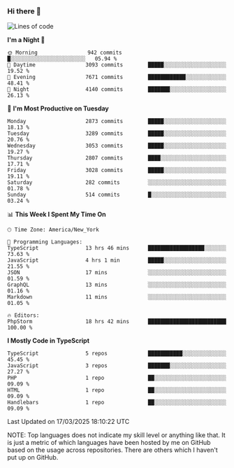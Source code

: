 ### Hi there 👋

<!--
**LynxJinxxy/LynxJinxxy** is a ✨ _special_ ✨ repository because its `README.md` (this file) appears on your GitHub profile.

Here are some ideas to get you started:

- 🔭 I’m currently working on ...
- 🌱 I’m currently learning ...
- 👯 I’m looking to collaborate on ...
- 🤔 I’m looking for help with ...
- 💬 Ask me about ...
- 📫 How to reach me: ...
- 😄 Pronouns: ...
- ⚡ Fun fact: ...
-->

<!--START_SECTION:waka-->
![Lines of code](https://img.shields.io/badge/From%20Hello%20World%20I%27ve%20Written-24.7%20million%20lines%20of%20code-blue)

**I'm a Night 🦉** 

```text
🌞 Morning                942 commits         █░░░░░░░░░░░░░░░░░░░░░░░░   05.94 % 
🌆 Daytime                3093 commits        █████░░░░░░░░░░░░░░░░░░░░   19.52 % 
🌃 Evening                7671 commits        ████████████░░░░░░░░░░░░░   48.41 % 
🌙 Night                  4140 commits        ███████░░░░░░░░░░░░░░░░░░   26.13 % 
```
📅 **I'm Most Productive on Tuesday** 

```text
Monday                   2873 commits        █████░░░░░░░░░░░░░░░░░░░░   18.13 % 
Tuesday                  3289 commits        █████░░░░░░░░░░░░░░░░░░░░   20.76 % 
Wednesday                3053 commits        █████░░░░░░░░░░░░░░░░░░░░   19.27 % 
Thursday                 2807 commits        ████░░░░░░░░░░░░░░░░░░░░░   17.71 % 
Friday                   3028 commits        █████░░░░░░░░░░░░░░░░░░░░   19.11 % 
Saturday                 282 commits         ░░░░░░░░░░░░░░░░░░░░░░░░░   01.78 % 
Sunday                   514 commits         █░░░░░░░░░░░░░░░░░░░░░░░░   03.24 % 
```


📊 **This Week I Spent My Time On** 

```text
🕑︎ Time Zone: America/New_York

💬 Programming Languages: 
TypeScript               13 hrs 46 mins      ██████████████████░░░░░░░   73.63 % 
JavaScript               4 hrs 1 min         █████░░░░░░░░░░░░░░░░░░░░   21.55 % 
JSON                     17 mins             ░░░░░░░░░░░░░░░░░░░░░░░░░   01.59 % 
GraphQL                  13 mins             ░░░░░░░░░░░░░░░░░░░░░░░░░   01.16 % 
Markdown                 11 mins             ░░░░░░░░░░░░░░░░░░░░░░░░░   01.05 % 

🔥 Editors: 
PhpStorm                 18 hrs 42 mins      █████████████████████████   100.00 % 
```

**I Mostly Code in TypeScript** 

```text
TypeScript               5 repos             ███████████░░░░░░░░░░░░░░   45.45 % 
JavaScript               3 repos             ███████░░░░░░░░░░░░░░░░░░   27.27 % 
PHP                      1 repo              ██░░░░░░░░░░░░░░░░░░░░░░░   09.09 % 
HTML                     1 repo              ██░░░░░░░░░░░░░░░░░░░░░░░   09.09 % 
Handlebars               1 repo              ██░░░░░░░░░░░░░░░░░░░░░░░   09.09 % 
```




 Last Updated on 17/03/2025 18:10:22 UTC
<!--END_SECTION:waka-->
NOTE: Top languages does not indicate my skill level or anything like that. It is just a metric of which languages have been hosted by me on GitHub based on the usage across repositories. There are others which I haven't put up on GitHub.
